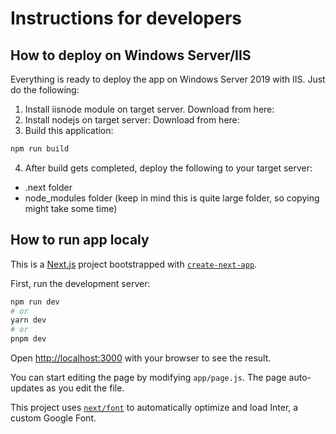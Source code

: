 # Instructions for developers

## How to deploy on Windows Server/IIS
Everything is ready to deploy the app on Windows Server 2019 with IIS. Just do the following: 
1. Install iisnode module on target server. Download from here: 
2. Install nodejs on target server: Download from here:
3. Build this application:
```bash
npm run build
```
4. After build gets completed, deploy the following to your target server:
  - .next folder
  - node_modules folder (keep in mind this is quite large folder, so copying might take some time)



## How to run app localy
This is a [Next.js](https://nextjs.org/) project bootstrapped with [`create-next-app`](https://github.com/vercel/next.js/tree/canary/packages/create-next-app).

First, run the development server:

```bash
npm run dev
# or
yarn dev
# or
pnpm dev
```

Open [http://localhost:3000](http://localhost:3000) with your browser to see the result.

You can start editing the page by modifying `app/page.js`. The page auto-updates as you edit the file.

This project uses [`next/font`](https://nextjs.org/docs/basic-features/font-optimization) to automatically optimize and load Inter, a custom Google Font.
